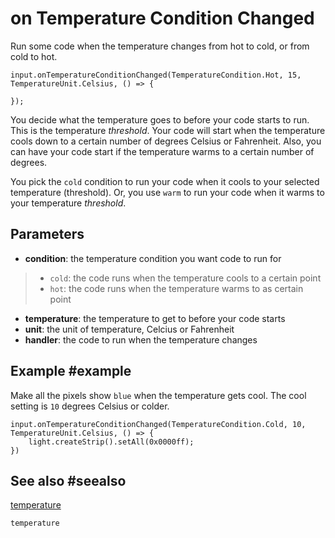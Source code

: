 # on Temperature Condition Changed

Run some code when the temperature changes from hot to cold, or from cold to hot.

```sig
input.onTemperatureConditionChanged(TemperatureCondition.Hot, 15, TemperatureUnit.Celsius, () => {
	
});
```

You decide what the temperature goes to before your code starts to run. This is the temperature _threshold_.
Your code will start when the temperature cools down to a certain number of degrees Celsius or Fahrenheit.
Also, you can have your code start if the temperature warms to a certain number of degrees.

You pick the ``cold`` condition to run your code when it cools to your selected temperature (threshold).
Or, you use ``warm`` to run your code when it warms to your temperature _threshold_.

## Parameters

* **condition**: the temperature condition you want code to run for
>  * ``cold``: the code runs when the temperature cools to a certain point
>  * ``hot``: the code runs when the temperature warms to as certain point
* **temperature**: the temperature to get to before your code starts
* **unit**: the unit of temperature, Celcius or Fahrenheit
* **handler**: the code to run when the temperature changes

## Example #example

Make all the pixels show `blue` when the temperature gets cool. The cool setting is `10` degrees Celsius or colder.

```blocks
input.onTemperatureConditionChanged(TemperatureCondition.Cold, 10, TemperatureUnit.Celsius, () => {
	light.createStrip().setAll(0x0000ff);
})
```
## See also #seealso

[temperature](/reference/input/temperature)

```package
temperature
```